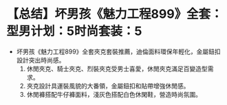 # 【总结】坏男孩《魅力工程899》全套：型男计划：5时尚套装：5

-   坏男孩《魅力工程899》全套夾克套裝推薦，迪倫面料環保年輕化，金屬鈕扣設計突出時尚感。
    1.  休閒夾克、騎士夾克、烈裝夾克受男士喜愛，休閒夾克滿足百變造型需求。
    2.  夾克設計具運裝風貌的大番領，金屬鈕扣和貼帶增強休閒感。
    3.  休閒褲搭配牛仔褲面料，淺灰色搭配白色休閑鞋，營造時尚氛圍。